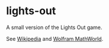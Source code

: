 lights-out
==========

A small version of the Lights Out game.

See [Wikipedia](http://en.wikipedia.org/wiki/Lights_Out_%28game%29) and [Wolfram MathWorld](http://mathworld.wolfram.com/LightsOutPuzzle.html).
